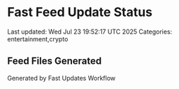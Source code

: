 # Fast Feed Update Status
Last updated: Wed Jul 23 19:52:17 UTC 2025
Categories: entertainment,crypto

## Feed Files Generated

Generated by Fast Updates Workflow
